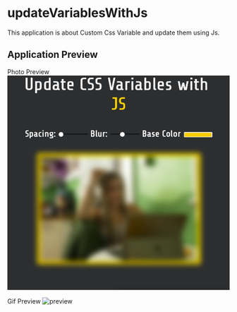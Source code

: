 # updateVariablesWithJs

This application is about Custom Css Variable and update them using Js.

## Application Preview

Photo Preview
![preview](/images/preview.png)

Gif Preview
![preview](/images/preview.gif)